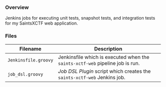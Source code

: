 ### Overview

Jenkins jobs for executing unit tests, snapshot tests, and integration tests for my SaintsXCTF web application.

### Files

| Filename                  | Description                                                                           |
|---------------------------|---------------------------------------------------------------------------------------|
| `Jenkinsfile.groovy`      | Jenkinsfile which is executed when the `saints-xctf-web` pipeline job is run.         |
| `job_dsl.groovy`          | *Job DSL Plugin* script which creates the `saints-xctf-web` Jenkins job.              |